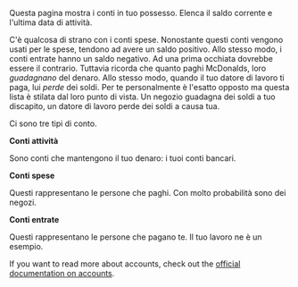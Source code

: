 Questa pagina mostra i conti in tuo possesso. Elenca il saldo corrente e l'ultima data di attività.

C'è qualcosa di strano con i conti spese. Nonostante questi conti vengono usati per le spese, tendono ad avere un saldo positivo. Allo stesso modo, i conti entrate hanno un saldo negativo. Ad una prima occhiata dovrebbe essere il contrario. Tuttavia ricorda che quanto paghi McDonalds, loro *guadagnano* del denaro. Allo stesso modo, quando il tuo datore di lavoro ti paga, lui *perde* dei soldi. Per te personalmente è l'esatto opposto ma questa lista è stilata dal loro punto di vista. Un negozio guadagna dei soldi a tuo discapito, un datore di lavoro perde dei soldi a causa tua.

Ci sono tre tipi di conto.

**Conti attività**

Sono conti che mantengono il tuo denaro: i tuoi conti bancari.

**Conti spese**

Questi rappresentano le persone che paghi. Con molto probabilità sono dei negozi.

**Conti entrate**

Questi rappresentano le persone che pagano te. Il tuo lavoro ne è un esempio.

If you want to read more about accounts, check out the [official documentation on accounts](https://firefly-iii.readthedocs.io/en/latest/concepts/accounts.html).